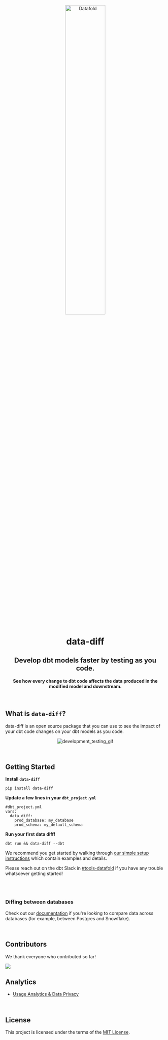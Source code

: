 <p align="center">
    <img alt="Datafold" src="https://user-images.githubusercontent.com/1799931/196497110-d3de1113-a97f-4322-b531-026d859b867a.png" width="50%" />
</p>

<h1 align="center">
data-diff
</h1>

<h2 align="center">
Develop dbt models faster by testing as you code.
</h2>
<h4 align="center">
See how every change to dbt code affects the data produced in the modified model and downstream.
</h4>
<br>

## What is `data-diff`?

data-diff is an open source package that you can use to see the impact of your dbt code changes on your dbt models as you code.

<div align="center">

![development_testing_gif](https://user-images.githubusercontent.com/1799931/236354286-d1d044cf-2168-4128-8a21-8c8ca7fd494c.gif)

</div>

<br>

## Getting Started

**Install `data-diff`**
```
pip install data-diff
```

**Update a few lines in your `dbt_project.yml`**
```
#dbt_project.yml
vars:
  data_diff:
    prod_database: my_database
    prod_schema: my_default_schema
```

**Run your first data diff!**

```
dbt run && data-diff --dbt
```

We recommend you get started by walking through [our simple setup instructions](https://docs.datafold.com/development_testing/open_source) which contain examples and details.

Please reach out on the dbt Slack in [#tools-datafold](https://getdbt.slack.com/archives/C03D25A92UU) if you have any trouble whatsoever getting started!

<br><br>

### Diffing between databases

Check out our [documentation](https://github.com/datafold/data-diff/blob/master/docs/supported-databases.md) if you're looking to compare data across databases (for example, between Postgres and Snowflake).

<br>

## Contributors

We thank everyone who contributed so far!

<a href="https://github.com/datafold/data-diff/graphs/contributors">
  <img src="https://contributors-img.web.app/image?repo=datafold/data-diff" />
</a>

<br>

## Analytics

* [Usage Analytics & Data Privacy](https://github.com/datafold/data-diff/blob/master/docs/usage_analytics.md)

<br>

## License

This project is licensed under the terms of the [MIT License](https://github.com/datafold/data-diff/blob/master/LICENSE).
